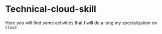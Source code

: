 # Technical-cloud-skill


Here you will find some activities that I will do a long my specialization on ``Cloud``






